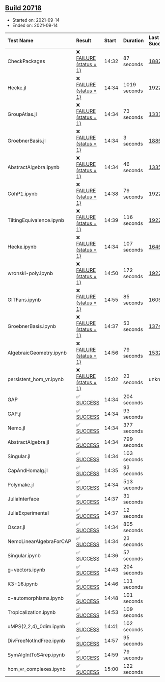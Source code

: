 ## [Build 20718](https://oscarci.mathematik.uni-kl.de/job/oscar/20718/)

* Started on: 2021-09-14
* Ended on: 2021-09-14

| Test Name    | Result | Start | Duration | Last Success | First Failure |
|:-------------|:-------|:------|:---------|:-------------|:--------------|
| CheckPackages | ❌ [FAILURE (status = 1)](https://oscarci.mathematik.uni-kl.de/job/oscar/20718/artifact/logs/build-20718/CheckPackages.log) | 14:32 | 87 seconds | [18822](https://oscarci.mathematik.uni-kl.de/job/oscar/18822/) | [18823](https://oscarci.mathematik.uni-kl.de/job/oscar/18823/) |
| Hecke.jl | ❌ [FAILURE (status = 1)](https://oscarci.mathematik.uni-kl.de/job/oscar/20718/artifact/logs/build-20718/Hecke.jl.log) | 14:34 | 1019 seconds | [19222](https://oscarci.mathematik.uni-kl.de/job/oscar/19222/) | [20152](https://oscarci.mathematik.uni-kl.de/job/oscar/20152/) |
| GroupAtlas.jl | ❌ [FAILURE (status = 1)](https://oscarci.mathematik.uni-kl.de/job/oscar/20718/artifact/logs/build-20718/GroupAtlas.jl.log) | 14:34 | 73 seconds | [13311](https://oscarci.mathematik.uni-kl.de/job/oscar/13311/) | [13312](https://oscarci.mathematik.uni-kl.de/job/oscar/13312/) |
| GroebnerBasis.jl | ❌ [FAILURE (status = 1)](https://oscarci.mathematik.uni-kl.de/job/oscar/20718/artifact/logs/build-20718/GroebnerBasis.jl.log) | 14:34 | 3 seconds | [18864](https://oscarci.mathematik.uni-kl.de/job/oscar/18864/) | [18865](https://oscarci.mathematik.uni-kl.de/job/oscar/18865/) |
| AbstractAlgebra.ipynb | ❌ [FAILURE (status = 1)](https://oscarci.mathematik.uni-kl.de/job/oscar/20718/artifact/logs/build-20718/AbstractAlgebra.ipynb.log) | 14:34 | 46 seconds | [13355](https://oscarci.mathematik.uni-kl.de/job/oscar/13355/) | [13356](https://oscarci.mathematik.uni-kl.de/job/oscar/13356/) |
| CohP1.ipynb | ❌ [FAILURE (status = 1)](https://oscarci.mathematik.uni-kl.de/job/oscar/20718/artifact/logs/build-20718/CohP1.ipynb.log) | 14:38 | 79 seconds | [19222](https://oscarci.mathematik.uni-kl.de/job/oscar/19222/) | [20152](https://oscarci.mathematik.uni-kl.de/job/oscar/20152/) |
| TiltingEquivalence.ipynb | ❌ [FAILURE (status = 1)](https://oscarci.mathematik.uni-kl.de/job/oscar/20718/artifact/logs/build-20718/TiltingEquivalence.ipynb.log) | 14:39 | 116 seconds | [19222](https://oscarci.mathematik.uni-kl.de/job/oscar/19222/) | [20152](https://oscarci.mathematik.uni-kl.de/job/oscar/20152/) |
| Hecke.ipynb | ❌ [FAILURE (status = 1)](https://oscarci.mathematik.uni-kl.de/job/oscar/20718/artifact/logs/build-20718/Hecke.ipynb.log) | 14:34 | 107 seconds | [16463](https://oscarci.mathematik.uni-kl.de/job/oscar/16463/) | [16464](https://oscarci.mathematik.uni-kl.de/job/oscar/16464/) |
| wronski-poly.ipynb | ❌ [FAILURE (status = 1)](https://oscarci.mathematik.uni-kl.de/job/oscar/20718/artifact/logs/build-20718/wronski-poly.ipynb.log) | 14:50 | 172 seconds | [19222](https://oscarci.mathematik.uni-kl.de/job/oscar/19222/) | [20152](https://oscarci.mathematik.uni-kl.de/job/oscar/20152/) |
| GITFans.ipynb | ❌ [FAILURE (status = 1)](https://oscarci.mathematik.uni-kl.de/job/oscar/20718/artifact/logs/build-20718/GITFans.ipynb.log) | 14:55 | 85 seconds | [16068](https://oscarci.mathematik.uni-kl.de/job/oscar/16068/) | [16069](https://oscarci.mathematik.uni-kl.de/job/oscar/16069/) |
| GroebnerBasis.ipynb | ❌ [FAILURE (status = 1)](https://oscarci.mathematik.uni-kl.de/job/oscar/20718/artifact/logs/build-20718/GroebnerBasis.ipynb.log) | 14:37 | 53 seconds | [13748](https://oscarci.mathematik.uni-kl.de/job/oscar/13748/) | [13749](https://oscarci.mathematik.uni-kl.de/job/oscar/13749/) |
| AlgebraicGeometry.ipynb | ❌ [FAILURE (status = 1)](https://oscarci.mathematik.uni-kl.de/job/oscar/20718/artifact/logs/build-20718/AlgebraicGeometry.ipynb.log) | 14:56 | 79 seconds | [15322](https://oscarci.mathematik.uni-kl.de/job/oscar/15322/) | [15323](https://oscarci.mathematik.uni-kl.de/job/oscar/15323/) |
| persistent_hom_vr.ipynb | ❌ [FAILURE (status = 1)](https://oscarci.mathematik.uni-kl.de/job/oscar/20718/artifact/logs/build-20718/persistent_hom_vr.ipynb.log) | 15:02 | 23 seconds | unknown | unknown |
| GAP | ✅ [SUCCESS](https://oscarci.mathematik.uni-kl.de/job/oscar/20718/artifact/logs/build-20718/GAP.log) | 14:34 | 204 seconds |  |  |
| GAP.jl | ✅ [SUCCESS](https://oscarci.mathematik.uni-kl.de/job/oscar/20718/artifact/logs/build-20718/GAP.jl.log) | 14:34 | 93 seconds |  |  |
| Nemo.jl | ✅ [SUCCESS](https://oscarci.mathematik.uni-kl.de/job/oscar/20718/artifact/logs/build-20718/Nemo.jl.log) | 14:34 | 377 seconds |  |  |
| AbstractAlgebra.jl | ✅ [SUCCESS](https://oscarci.mathematik.uni-kl.de/job/oscar/20718/artifact/logs/build-20718/AbstractAlgebra.jl.log) | 14:34 | 799 seconds |  |  |
| Singular.jl | ✅ [SUCCESS](https://oscarci.mathematik.uni-kl.de/job/oscar/20718/artifact/logs/build-20718/Singular.jl.log) | 14:34 | 103 seconds |  |  |
| CapAndHomalg.jl | ✅ [SUCCESS](https://oscarci.mathematik.uni-kl.de/job/oscar/20718/artifact/logs/build-20718/CapAndHomalg.jl.log) | 14:35 | 93 seconds |  |  |
| Polymake.jl | ✅ [SUCCESS](https://oscarci.mathematik.uni-kl.de/job/oscar/20718/artifact/logs/build-20718/Polymake.jl.log) | 14:34 | 513 seconds |  |  |
| JuliaInterface | ✅ [SUCCESS](https://oscarci.mathematik.uni-kl.de/job/oscar/20718/artifact/logs/build-20718/JuliaInterface.log) | 14:37 | 31 seconds |  |  |
| JuliaExperimental | ✅ [SUCCESS](https://oscarci.mathematik.uni-kl.de/job/oscar/20718/artifact/logs/build-20718/JuliaExperimental.log) | 14:37 | 12 seconds |  |  |
| Oscar.jl | ✅ [SUCCESS](https://oscarci.mathematik.uni-kl.de/job/oscar/20718/artifact/logs/build-20718/Oscar.jl.log) | 14:34 | 805 seconds |  |  |
| NemoLinearAlgebraForCAP | ✅ [SUCCESS](https://oscarci.mathematik.uni-kl.de/job/oscar/20718/artifact/logs/build-20718/NemoLinearAlgebraForCAP.log) | 14:34 | 23 seconds |  |  |
| Singular.ipynb | ✅ [SUCCESS](https://oscarci.mathematik.uni-kl.de/job/oscar/20718/artifact/logs/build-20718/Singular.ipynb.log) | 14:36 | 57 seconds |  |  |
| g-vectors.ipynb | ✅ [SUCCESS](https://oscarci.mathematik.uni-kl.de/job/oscar/20718/artifact/logs/build-20718/g-vectors.ipynb.log) | 14:43 | 204 seconds |  |  |
| K3-16.ipynb | ✅ [SUCCESS](https://oscarci.mathematik.uni-kl.de/job/oscar/20718/artifact/logs/build-20718/K3-16.ipynb.log) | 14:46 | 111 seconds |  |  |
| c-automorphisms.ipynb | ✅ [SUCCESS](https://oscarci.mathematik.uni-kl.de/job/oscar/20718/artifact/logs/build-20718/c-automorphisms.ipynb.log) | 14:48 | 101 seconds |  |  |
| Tropicalization.ipynb | ✅ [SUCCESS](https://oscarci.mathematik.uni-kl.de/job/oscar/20718/artifact/logs/build-20718/Tropicalization.ipynb.log) | 14:53 | 109 seconds |  |  |
| uMPS(2,2,4)_0dim.ipynb | ✅ [SUCCESS](https://oscarci.mathematik.uni-kl.de/job/oscar/20718/artifact/logs/build-20718/uMPS-2-2-4-_0dim.ipynb.log) | 14:41 | 102 seconds |  |  |
| DivFreeNotIndFree.ipynb | ✅ [SUCCESS](https://oscarci.mathematik.uni-kl.de/job/oscar/20718/artifact/logs/build-20718/DivFreeNotIndFree.ipynb.log) | 14:57 | 95 seconds |  |  |
| SymAlgIntToS4rep.ipynb | ✅ [SUCCESS](https://oscarci.mathematik.uni-kl.de/job/oscar/20718/artifact/logs/build-20718/SymAlgIntToS4rep.ipynb.log) | 14:59 | 79 seconds |  |  |
| hom_vr_complexes.ipynb | ✅ [SUCCESS](https://oscarci.mathematik.uni-kl.de/job/oscar/20718/artifact/logs/build-20718/hom_vr_complexes.ipynb.log) | 15:00 | 122 seconds |  |  |
